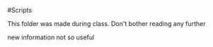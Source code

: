 #Scripts

This folder was made during class. Don't bother reading any further

new information not so useful
